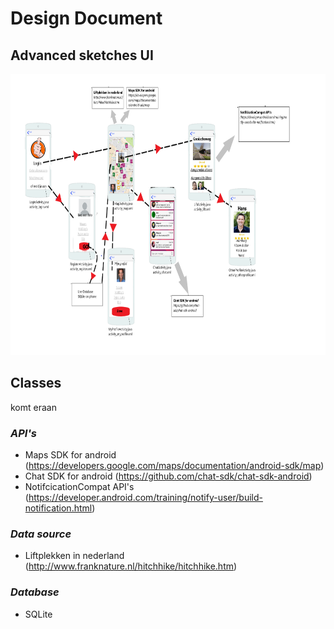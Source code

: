 # Design Document

## Advanced sketches UI

<img src="https://github.com/dutchfarao/lifter/blob/master/doc/DesignDocument.png" width="900" height="450" />

## Classes

komt eraan

### *API's*
- Maps SDK for android (https://developers.google.com/maps/documentation/android-sdk/map)
- Chat SDK for android (https://github.com/chat-sdk/chat-sdk-android)
- NotifcicationCompat API's (https://developer.android.com/training/notify-user/build-notification.html)

### *Data source*
- Liftplekken in nederland (http://www.franknature.nl/hitchhike/hitchhike.htm)

### *Database*
- SQLite

